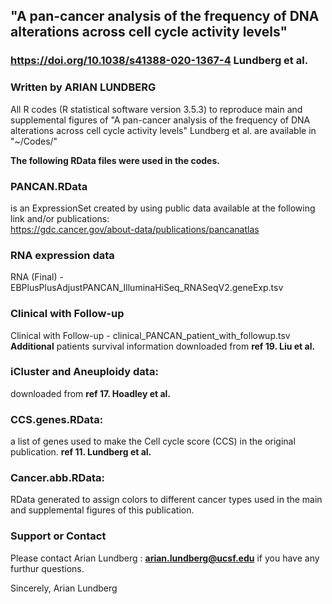 ## "A pan-cancer analysis of the frequency of DNA alterations across cell cycle activity levels" 
### https://doi.org/10.1038/s41388-020-1367-4 Lundberg et al.

### Written by ARIAN LUNDBERG 

All R codes (R statistical software version 3.5.3) to reproduce main and supplemental figures of 
"A pan-cancer analysis of the frequency of DNA alterations across cell cycle activity levels" 
Lundberg et al. are available in "~/Codes/"

**The following RData files were used in the codes.**
 
### PANCAN.RData 
is an ExpressionSet created by using public data available at the following link and/or publications:  
https://gdc.cancer.gov/about-data/publications/pancanatlas 

### RNA expression data 
RNA (Final) - EBPlusPlusAdjustPANCAN_IlluminaHiSeq_RNASeqV2.geneExp.tsv
### Clinical with Follow-up 
Clinical with Follow-up - clinical_PANCAN_patient_with_followup.tsv
**Additional** patients survival information downloaded from **ref 19. Liu et al.**
### iCluster and Aneuploidy data:
downloaded from **ref 17. Hoadley et al.**

### CCS.genes.RData: 
a list of genes used to make the Cell cycle score (CCS) in the original publication. **ref 11. Lundberg et al.**
### Cancer.abb.RData: 
RData generated to assign colors to different cancer types used in the main and supplemental figures of this publication.  


### Support or Contact

Please contact Arian Lundberg : **arian.lundberg@ucsf.edu** if you have any furthur questions. 

Sincerely,
Arian Lundberg
